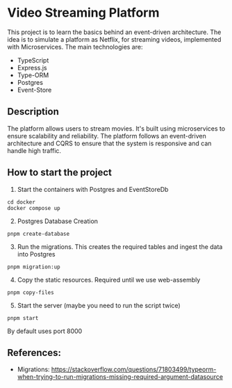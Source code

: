 # Video Streaming Platform

This project is to learn the basics behind an event-driven architecture. 
The idea is to simulate a platform as Netflix, for streaming videos, implemented with Microservices. The main technologies are:

* TypeScript
* Express.js
* Type-ORM
* Postgres
* Event-Store

## Description

The platform allows users to stream movies. It's built using microservices to ensure scalability and reliability. The platform follows an event-driven architecture and CQRS to ensure that the system is responsive and can handle high traffic.

## How to start the project

1. Start the containers with Postgres and EventStoreDb
```
cd docker
docker compose up
```

2. Postgres Database Creation
```
pnpm create-database
```

3. Run the migrations. This creates the required tables and ingest the data into Postgres
```
pnpm migration:up
```

4. Copy the static resources. Required until we use web-assembly
```
pnpm copy-files
``` 

5. Start the server (maybe you need to run the script twice)
```
pnpm start
```

By default uses port 8000

## References:

* Migrations: 
https://stackoverflow.com/questions/71803499/typeorm-when-trying-to-run-migrations-missing-required-argument-datasource

